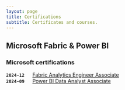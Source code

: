 ```yaml
---
layout: page
title: Certifications
subtitle: Certificates and courses.
---
```

## Microsoft Fabric & Power BI
### Microsoft certifications
**``2024-12``** &emsp; [Fabric Analytics Engineer Associate](https://learn.microsoft.com/api/credentials/share/en-gb/MiroslavGencur/44397F0317B6D6BA?sharingId)  
**``2024-09``** &emsp; [Power BI Data Analyst Associate](https://learn.microsoft.com/api/credentials/share/en-us/MiroslavGencur/F67FA654EBC8FB6E?sharingId)
